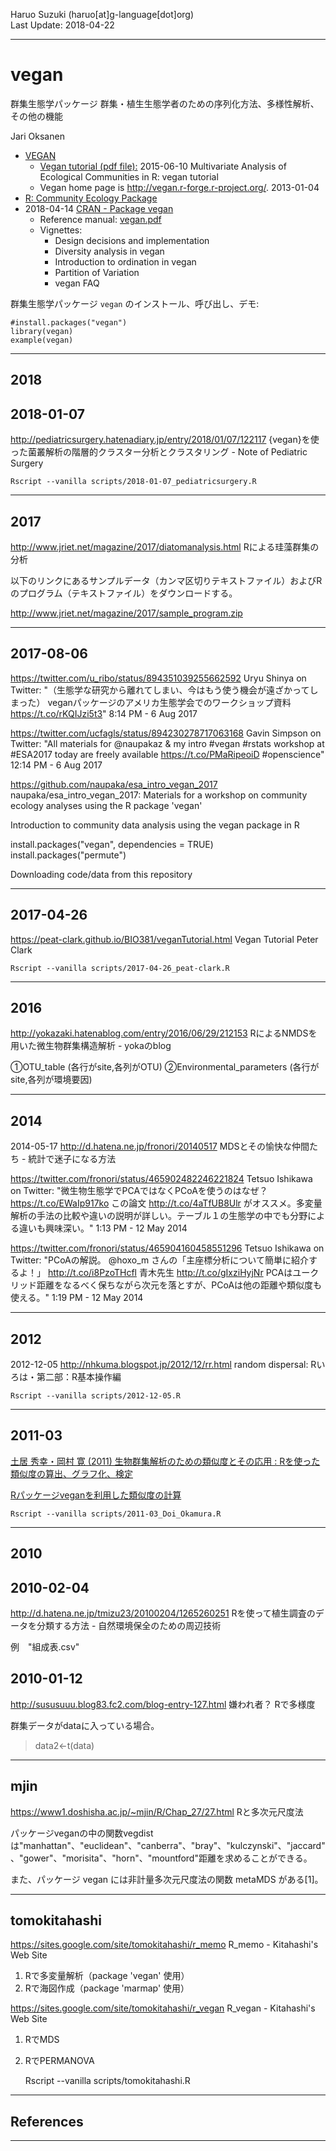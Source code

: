 Haruo Suzuki (haruo[at]g-language[dot]org)  
Last Update: 2018-04-22

----------

# vegan
群集生態学パッケージ
群集・植生生態学者のための序列化方法、多様性解析、その他の機能

Jari Oksanen

- [VEGAN](http://cc.oulu.fi/~jarioksa/softhelp/vegan.html)
  - [Vegan tutorial (pdf file):](http://cc.oulu.fi/~jarioksa/opetus/metodi/vegantutor.pdf) 2015-06-10 Multivariate Analysis of Ecological Communities in R: vegan tutorial
  - Vegan home page is http://vegan.r-forge.r-project.org/. 2013-01-04
- [R: Community Ecology Package](http://cc.oulu.fi/~jarioksa/softhelp/vegan/html/)
- 2018-04-14 [CRAN - Package vegan](https://cran.r-project.org/web/packages/vegan/index.html)
  - Reference manual: [vegan.pdf](https://cran.r-project.org/web/packages/vegan/vegan.pdf)
  - Vignettes:
    - Design decisions and implementation
    - Diversity analysis in vegan
    - Introduction to ordination in vegan
    - Partition of Variation
    - vegan FAQ

群集生態学パッケージ `vegan` のインストール、呼び出し、デモ:  

    #install.packages("vegan")
    library(vegan)
    example(vegan)

----------

## 2018

## 2018-01-07
http://pediatricsurgery.hatenadiary.jp/entry/2018/01/07/122117
{vegan}を使った菌叢解析の階層的クラスター分析とクラスタリング - Note of Pediatric Surgery

    Rscript --vanilla scripts/2018-01-07_pediatricsurgery.R

----------

## 2017

http://www.jriet.net/magazine/2017/diatomanalysis.html
Rによる珪藻群集の分析

以下のリンクにあるサンプルデータ（カンマ区切りテキストファイル）およびRのプログラム（テキストファイル）をダウンロードする。

http://www.jriet.net/magazine/2017/sample_program.zip

----------
## 2017-08-06

https://twitter.com/u_ribo/status/894351039255662592
Uryu Shinya on Twitter: "（生態学な研究から離れてしまい、今はもう使う機会が遠ざかってしまった） veganパッケージのアメリカ生態学会でのワークショップ資料 https://t.co/rKQIJzi5t3"
8:14 PM - 6 Aug 2017

https://twitter.com/ucfagls/status/894230278717063168
Gavin Simpson on Twitter: "All materials for @naupakaz & my intro #vegan #rstats workshop at #ESA2017 today are freely available https://t.co/PMaRipeoiD #openscience"
12:14 PM - 6 Aug 2017

https://github.com/naupaka/esa_intro_vegan_2017
naupaka/esa_intro_vegan_2017: Materials for a workshop on community ecology analyses using the R package 'vegan'

Introduction to community data analysis using the vegan package in R

install.packages("vegan", dependencies = TRUE)
install.packages("permute")

Downloading code/data from this repository

----------
## 2017-04-26

https://peat-clark.github.io/BIO381/veganTutorial.html
Vegan Tutorial
Peter Clark

    Rscript --vanilla scripts/2017-04-26_peat-clark.R


----------
## 2016

http://yokazaki.hatenablog.com/entry/2016/06/29/212153
RによるNMDSを用いた微生物群集構造解析 - yokaのblog

①OTU_table (各行がsite,各列がOTU)
②Environmental_parameters (各行がsite,各列が環境要因)

----------
## 2014

2014-05-17
http://d.hatena.ne.jp/fronori/20140517
MDSとその愉快な仲間たち - 統計で迷子になる方法


https://twitter.com/fronori/status/465902482246221824
Tetsuo Ishikawa on Twitter: "微生物生態学でPCAではなくPCoAを使うのはなぜ？ https://t.co/EWaIp917ko この論文 http://t.co/4aTfUB8Ulr がオススメ。多変量解析の手法の比較や違いの説明が詳しい。テーブル１の生態学の中でも分野による違いも興味深い。"
1:13 PM - 12 May 2014

https://twitter.com/fronori/status/465904160458551296
Tetsuo Ishikawa on Twitter: "PCoAの解説。 @hoxo_m さんの「主座標分析について簡単に紹介するよ！」 http://t.co/i8PzoTHcfl 青木先生 http://t.co/gIxziHyjNr PCAはユークリッド距離をなるべく保ちながら次元を落とすが、PCoAは他の距離や類似度も使える。"
1:19 PM - 12 May 2014

----------
## 2012

2012-12-05
http://nhkuma.blogspot.jp/2012/12/rr.html
random dispersal: Rいろは・第二部：R基本操作編

    Rscript --vanilla scripts/2012-12-05.R

----------
## 2011-03
[土居 秀幸・岡村 寛 (2011) 生物群集解析のための類似度とその応用 : Rを使った類似度の算出、グラフ化、検定](https://www.jstage.jst.go.jp/article/seitai/61/1/61_KJ00007176266/_article/-char/ja/)

[Rパッケージveganを利用した類似度の計算](http://cse.fra.affrc.go.jp/okamura/program/vegan/)

    Rscript --vanilla scripts/2011-03_Doi_Okamura.R

----------
## 2010

## 2010-02-04
http://d.hatena.ne.jp/tmizu23/20100204/1265260251
Rを使って植生調査のデータを分類する方法 - 自然環境保全のための周辺技術

例　"組成表.csv"

## 2010-01-12
http://sususuuu.blog83.fc2.com/blog-entry-127.html
嫌われ者？ Rで多様度

群集データがdataに入っている場合。
> data2<-t(data)

----------

## mjin
https://www1.doshisha.ac.jp/~mjin/R/Chap_27/27.html
Rと多次元尺度法

パッケージveganの中の関数vegdistは"manhattan"、"euclidean"、"canberra"、"bray"、"kulczynski"、"jaccard"、"gower"、"morisita"、"horn"、"mountford"距離を求めることができる。

また、パッケージ vegan には非計量多次元尺度法の関数 metaMDS がある[1]。

----------

## tomokitahashi
https://sites.google.com/site/tomokitahashi/r_memo
R_memo - Kitahashi's Web Site
1. Rで多変量解析（package 'vegan' 使用）
2. Rで海図作成（package 'marmap' 使用）

https://sites.google.com/site/tomokitahashi/r_vegan
R_vegan - Kitahashi's Web Site
1. RでMDS
2. RでPERMANOVA

    Rscript --vanilla scripts/tomokitahashi.R

----------

## References

----------
